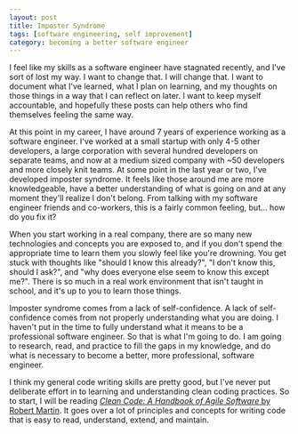 ```yaml
--- 
layout: post
title: Imposter Syndrome
tags: [software engineering, self improvement]
category: becoming a better software engineer
---
```


I feel like my skills as a software engineer have stagnated recently, and I've sort of lost my way. I want to change
that. I will change that. I want to document what I've learned, what I plan on learning, and my thoughts on those things
in a way that I can reflect on later. I want to keep myself accountable, and hopefully these posts can help others who
find themselves feeling the same way.

At this point in my career, I have around 7 years of experience working as a software engineer. I've worked at a small
startup with only 4-5 other developers, a large corporation with several hundred developers on separate teams, and now
at a medium sized company with ~50 developers and more closely knit teams. At some point in the last year or two, I've
developed imposter syndrome. It feels like those around me are more knowledgeable, have a better understanding of what
is going on and at any moment they'll realize I don't belong. From talking with my software engineer friends and
co-workers, this is a fairly common feeling, but... how do you fix it?

When you start working in a real company, there are so many new technologies and concepts you are exposed to, and if you
don't spend the appropriate time to learn them you slowly feel like you're drowning. You get stuck with thoughts like
"should I know this already?", "I don't know this, should I ask?", and "why does everyone else seem to know this except
me?". There is so much in a real work environment that isn't taught in school, and it's up to you to learn those things.

Imposter syndrome comes from a lack of self-confidence. A lack of self-confidence comes from not properly understanding
what you are doing. I haven't put in the time to fully understand what it means to be a professional software engineer.
So that is what I'm going to do. I am going to research, read, and practice to fill the gaps in my knowledge, and do
what is necessary to become a better, more professional, software engineer.

I think my general code writing skills are pretty good, but I've never put deliberate effort in to learning and
understanding clean coding practices. So to start, I will be reading [_Clean Code: A Handbook of Agile Software_ by
Robert Martin](https://amzn.to/3Ef9Ace). It goes over a lot of principles and concepts for writing code that is easy to
read, understand, extend, and maintain.
